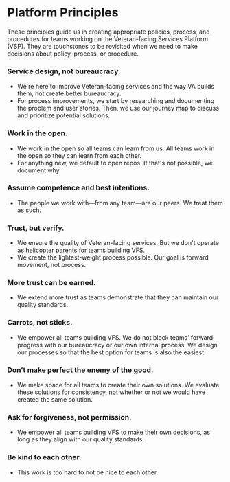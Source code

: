 # Platform Principles

These principles guide us in creating appropriate policies, process, and procedures for teams working on the Veteran-facing Services Platform (VSP). They are touchstones to be revisited when we need to make decisions about policy, process, or procedure.

### Service design, not bureaucracy.

* We're here to improve Veteran-facing services and the way VA builds them, not create better bureaucracy.
* For process improvements, we start by researching and documenting the problem and user stories. Then, we use our journey map to discuss and prioritize potential solutions.

### Work in the open.

* We work in the open so all teams can learn from us. All teams work in the open so they can learn from each other.
* For anything new, we default to open repos. If that's not possible, we document why.

### Assume competence and best intentions.

* The people we work with—from any team—are our peers. We treat them as such.

### Trust, but verify.

* We ensure the quality of Veteran-facing services. But we don't operate as helicopter parents for teams building VFS.
* We create the lightest-weight process possible. Our goal is forward movement, not process.

### More trust can be earned.

* We extend more trust as teams demonstrate that they can maintain our quality standards.

### Carrots, not sticks.

* We empower all teams building VFS. We do not block teams’ forward progress with our bureaucracy or our own internal process. We design our processes so that the best option for teams is also the easiest.

### Don’t make perfect the enemy of the good.

* We make space for all teams to create their own solutions. We evaluate these solutions for consistency, not whether or not we would have created the same solution.

### Ask for forgiveness, not permission.

* We empower all teams building VFS to make their own decisions, as long as they align with our quality standards.

### Be kind to each other.

* This work is too hard to not be nice to each other.
